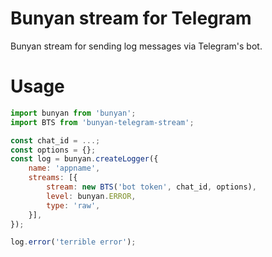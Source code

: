 # Bunyan stream for Telegram

Bunyan stream for sending log messages via Telegram's bot.

# Usage

```js
import bunyan from 'bunyan';
import BTS from 'bunyan-telegram-stream';

const chat_id = ...;
const options = {};
const log = bunyan.createLogger({
    name: 'appname',
    streams: [{
        stream: new BTS('bot token', chat_id, options),
        level: bunyan.ERROR,
        type: 'raw',
    }],
});

log.error('terrible error');
```
